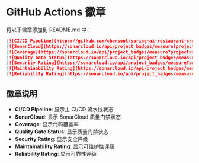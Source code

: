 # GitHub Actions 徽章

将以下徽章添加到 README.md 中：

```markdown
[![CI/CD Pipeline](https://github.com/chensoul/spring-ai-restaurant-showcase/actions/workflows/ci.yml/badge.svg)](https://github.com/chensoul/spring-ai-restaurant-showcase/actions/workflows/ci.yml)
[![SonarCloud](https://sonarcloud.io/api/project_badges/measure?project=spring-ai-restaurant-showcase&metric=alert_status)](https://sonarcloud.io/summary/new_code?id=spring-ai-restaurant-showcase)
[![Coverage](https://sonarcloud.io/api/project_badges/measure?project=spring-ai-restaurant-showcase&metric=coverage)](https://sonarcloud.io/summary/new_code?id=spring-ai-restaurant-showcase)
[![Quality Gate Status](https://sonarcloud.io/api/project_badges/measure?project=spring-ai-restaurant-showcase&metric=alert_status)](https://sonarcloud.io/summary/new_code?id=spring-ai-restaurant-showcase)
[![Security Rating](https://sonarcloud.io/api/project_badges/measure?project=spring-ai-restaurant-showcase&metric=security_rating)](https://sonarcloud.io/summary/new_code?id=spring-ai-restaurant-showcase)
[![Maintainability Rating](https://sonarcloud.io/api/project_badges/measure?project=spring-ai-restaurant-showcase&metric=sqale_rating)](https://sonarcloud.io/summary/new_code?id=spring-ai-restaurant-showcase)
[![Reliability Rating](https://sonarcloud.io/api/project_badges/measure?project=spring-ai-restaurant-showcase&metric=reliability_rating)](https://sonarcloud.io/summary/new_code?id=spring-ai-restaurant-showcase)
```

## 徽章说明

- **CI/CD Pipeline**: 显示主 CI/CD 流水线状态
- **SonarCloud**: 显示 SonarCloud 质量门禁状态
- **Coverage**: 显示代码覆盖率
- **Quality Gate Status**: 显示质量门禁状态
- **Security Rating**: 显示安全评级
- **Maintainability Rating**: 显示可维护性评级
- **Reliability Rating**: 显示可靠性评级
